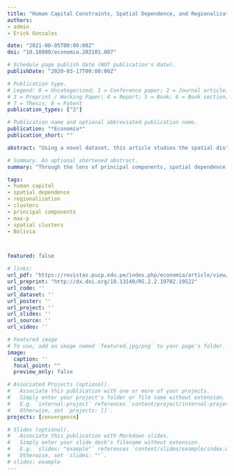```yaml
---
title: "Human Capital Constraints, Spatial Dependence, and Regionalization in Bolivia:  A Spatial Clustering Approach"
authors:
- admin
- Erick Gonzales

date: "2021-08-05T00:00:00Z"
doi: "10.18800/economia.202101.007"

# Schedule page publish date (NOT publication's date).
publishDate: "2020-03-17T00:00:00Z"

# Publication type.
# Legend: 0 = Uncategorized; 1 = Conference paper; 2 = Journal article;
# 3 = Preprint / Working Paper; 4 = Report; 5 = Book; 6 = Book section;
# 7 = Thesis; 8 = Patent
publication_types: ["2"]

# Publication name and optional abbreviated publication name.
publication: "*Economía*"
publication_short: ""

abstract: "Using a novel dataset, this article studies the spatial distribution of human capital constraints across 339 municipalities in Bolivia. In particular, five human capital constraints are evaluated: chronic malnutrition in children, non-Spanish speaking population, secondary dropout rate of males, secondary dropout rates of females, and inequality in years of education.  Through the lens of principal components, spatial dependence, and regionalization methods, the municipalities are endogenously classified according to their similarity in human capital constraints and geographical location. Results from the spatial dependence analysis indicate the specific location of significant hot spots (high-value clusters) and cold spots (low-value clusters). A Regionalization analysis of the constraints indicates that Bolivia can be regionalized into seven or eight geographical regions. The article concludes discussing the potential complementary of these two analyses and their usefulness in identifying the location of policy priorities."

# Summary. An optional shortened abstract.
summary: "Through the lens of principal components, spatial dependence, and regionalization methods, the municipalities of Bolivia are endogenously classified according to their similarity in human capital constraints and geographical location."

tags:
- human capital
- spatial dependence
- regionalization
- clusters
- principal components
- max-p
- spatial clusters
- Bolivia



featured: false

# links:
url_pdf: "https://revistas.pucp.edu.pe/index.php/economia/article/view/24021/22804"
url_preprint: "http://dx.doi.org/10.13140/RG.2.2.19782.19522"
url_code: ''
url_dataset: ''
url_poster: ''
url_project: ''
url_slides: ''
url_source: ''
url_video: ''

# Featured image
# To use, add an image named `featured.jpg/png` to your page's folder.
image:
  caption: ''
  focal_point: ""
  preview_only: false

# Associated Projects (optional).
#   Associate this publication with one or more of your projects.
#   Simply enter your project's folder or file name without extension.
#   E.g. `internal-project` references `content/project/internal-project/index.md`.
#   Otherwise, set `projects: []`.
projects: [convergence]

# Slides (optional).
#   Associate this publication with Markdown slides.
#   Simply enter your slide deck's filename without extension.
#   E.g. `slides: "example"` references `content/slides/example/index.md`.
#   Otherwise, set `slides: ""`.
# slides: example
---
```

